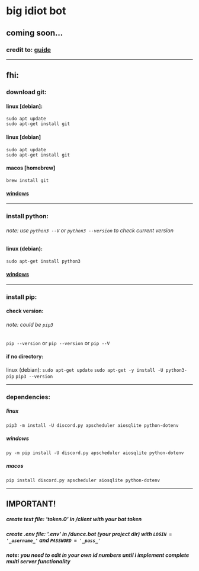 # big idiot bot

## coming soon...

### credit to: [guide](https://www.youtube.com/watch?v=F1HbEOp-jdg&list=PLYeOw6sTSy6ZGyygcbta7GcpI8a5-Cooc&index=1)

---

## fhi:

### download git: 

#### linux [debian]:
`sudo apt update`   
`sudo apt-get install git`
#### linux [debian]
`sudo apt update`   
`sudo apt-get install git`

#### macos [homebrew]
`brew install git`

#### [windows](https://git-scm.com/downloads) 

---
### install python:
###### note: use `python3 --V` or `python3 --version` to check current version

#### linux (debian):
`sudo apt-get install python3`

#### [windows](https://python.org/downloads/)

---

### install pip: 
#### check version:
###### note: could be `pip3`
`pip --version` 
or 
`pip --version` 
or 
`pip --V` 
    
    
#### if no directory:

linux (debian):
`sudo apt-get update`
`sudo apt-get -y install -U python3-pip`
`pip3 --version`

---
### dependencies:

##### linux
    pip3 -m install -U discord.py apscheduler aiosqlite python-dotenv

##### windows
    py -m pip install -U discord.py apscheduler aiosqlite python-dotenv

##### macos 
    pip install discord.py apscheduler aiosqlite python-dotenv

---

## IMPORTANT! 
##### create text file: 'token.0' in /client with _your_ bot token

##### create .env file: '.env' in /dunce.bot (your project dir) with `LOGIN = '_username_'` and `PASSWORD = '_pass_'` 

##### note: you need to edit in your own id numbers until i implement complete multi server functionality
